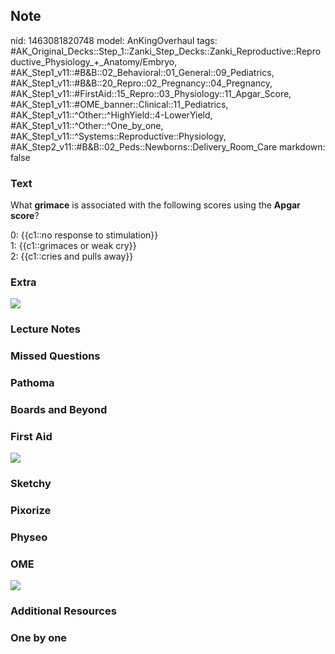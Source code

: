 ## Note
nid: 1463081820748
model: AnKingOverhaul
tags: #AK_Original_Decks::Step_1::Zanki_Step_Decks::Zanki_Reproductive::Reproductive_Physiology_+_Anatomy/Embryo, #AK_Step1_v11::#B&B::02_Behavioral::01_General::09_Pediatrics, #AK_Step1_v11::#B&B::20_Repro::02_Pregnancy::04_Pregnancy, #AK_Step1_v11::#FirstAid::15_Repro::03_Physiology::11_Apgar_Score, #AK_Step1_v11::#OME_banner::Clinical::11_Pediatrics, #AK_Step1_v11::^Other::^HighYield::4-LowerYield, #AK_Step1_v11::^Other::^One_by_one, #AK_Step1_v11::^Systems::Reproductive::Physiology, #AK_Step2_v11::#B&B::02_Peds::Newborns::Delivery_Room_Care
markdown: false

### Text
What <b>grimace</b> is associated with the following scores using
the <b>Apgar score</b>?
<div>
  0: {{c1::no response to stimulation}}
</div>
<div>
  1: {{c1::grimaces or weak cry}}
</div>
<div>
  2: {{c1::cries and pulls away}}
</div>

### Extra
<img src="paste-349923870507340.jpg">

### Lecture Notes


### Missed Questions


### Pathoma


### Boards and Beyond


### First Aid
<img src="tmpsMGdo_.png">

### Sketchy


### Pixorize


### Physeo


### OME
<div class="ome-widget">
  <a href=
  "https://onlinemeded.org/spa/pediatrics?ref=anki"><img src=
  "_OME_AnkiFlashcards_Topic_2.png"></a>
</div>

### Additional Resources


### One by one

